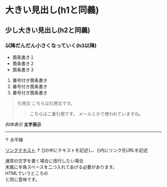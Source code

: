 # 大きい見出し(h1と同義)
## 少し大きい見出し(h2と同義)
### 以降だんだん小さくなっていく(h3以降)

- 箇条書き１ 
- 箇条書き２
- 箇条書き３

1. 番号付き箇条書き
1. 番号付き箇条書き
1. 番号付き箇条書き

> 引用文
> こちらは引用文です。
>> こちらは二重引用です。
>> メールとかで使われていますね。

*斜体表示*
**太字表示**

---
↑
水平線

[リンクテキスト](https://morijyobi.ac.jp)
↑
[]の中にテキストを記述し、()内にリンク先URLを記述

通常の文字を書く場合に改行したい場合  
末尾に半角スペースを二つ入れてあげる必要があります。  
HTMLでいうところの<br>と同じ意味です。  









